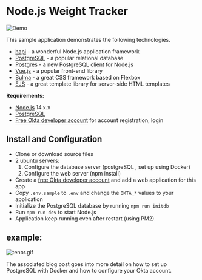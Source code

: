 # Node.js Weight Tracker

![Demo](docs/build-weight-tracker-app-demo.gif)

This sample application demonstrates the following technologies.

* [hapi](https://hapi.dev) - a wonderful Node.js application framework
* [PostgreSQL](https://www.postgresql.org/) - a popular relational database
* [Postgres](https://github.com/porsager/postgres) - a new PostgreSQL client for Node.js
* [Vue.js](https://vuejs.org/) - a popular front-end library
* [Bulma](https://bulma.io/) - a great CSS framework based on Flexbox
* [EJS](https://ejs.co/) - a great template library for server-side HTML templates

**Requirements:**

* [Node.js](https://nodejs.org/) 14.x.x
* [PostgreSQL](https://www.postgresql.org/)
* [Free Okta developer account](https://developer.okta.com/) for account registration, login

## Install and Configuration

* Clone or download source files
*  2 ubuntu servers:
   1. Configure the database server (postgreSQL , set up using Docker)
   2. Configure the web server (npm install)
* Create a [free Okta developer account](https://developer.okta.com/) and add a web application for this app
* Copy `.env.sample` to `.env` and change the `OKTA_*` values to your application
* Initialize the PostgreSQL database by running `npm run initdb`
* Run `npm run dev` to start Node.js
* Application keep running even after restart (using PM2)

## example:

![tenor.gif](https://postimg.cc/GTTt4Phg)



The associated blog post goes into more detail on how to set up PostgreSQL with Docker and how to configure your Okta account.

